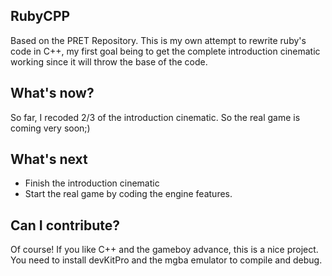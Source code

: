 ## RubyCPP

Based on the PRET Repository. This is my own attempt to rewrite ruby's code in C++, my first goal being to get the complete introduction cinematic working since it will throw the base of the code.

## What's now?

So far, I recoded 2/3 of the introduction cinematic. So the real game is coming very soon;)

## What's next

- Finish the introduction cinematic
- Start the real game by coding the engine features.

## Can I contribute?

Of course! If you like C++ and the gameboy advance, this is a nice project. You need to install devKitPro and the mgba emulator to compile and debug.


